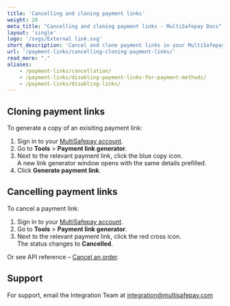 ```yaml
---
title: 'Cancelling and cloning payment links'
weight: 20
meta_title: "Cancelling and cloning payment links - MultiSafepay Docs"
layout: 'single'
logo: '/svgs/External link.svg'
short_description: 'Cancel and clone payment links in your MultiSafepay account.'
url: '/payment-links/cancelling-cloning-payment-links/'
read_more: "."
aliases:
    - /payment-links/cancellation/
    - /payment-links/disabling-payment-links-for-payment-methods/
    - /payment-links/disabling-links/
---
```


## Cloning payment links

To generate a copy of an exisiting payment link: 

1. Sign in to your [MultiSafepay account](https://merchant.multisafepay.com).
2. Go to **Tools** > **Payment link generator**.
3. Next to the relevant payment link, click the blue copy icon.  
A new link generator window opens with the same details prefilled.  
4. Click **Generate payment link**.

## Cancelling payment links

To cancel a payment link:

1. Sign in to your [MultiSafepay account](https://merchant.multisafepay.com).
2. Go to **Tools** > **Payment link generator**.
3. Next to the relevant payment link, click the red cross icon.  
The status changes to **Cancelled**. 

Or see API reference – [Cancel an order](/api/#cancel-an-order).

## Support

For support, email the Integration Team at <integration@multisafepay.com>
